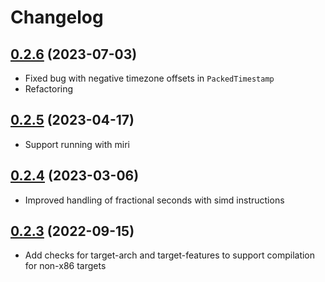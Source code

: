# Changelog

## [0.2.6](https://github.com/jhorstmann/packedtime-rs/tree/0.2.6) (2023-07-03)

 - Fixed bug with negative timezone offsets in `PackedTimestamp`
 - Refactoring

## [0.2.5](https://github.com/jhorstmann/packedtime-rs/tree/0.2.5) (2023-04-17)

 - Support running with miri

## [0.2.4](https://github.com/jhorstmann/packedtime-rs/tree/0.2.4) (2023-03-06)

 - Improved handling of fractional seconds with simd instructions

## [0.2.3](https://github.com/jhorstmann/packedtime-rs/tree/0.2.3) (2022-09-15)

 - Add checks for target-arch and target-features to support compilation for non-x86 targets